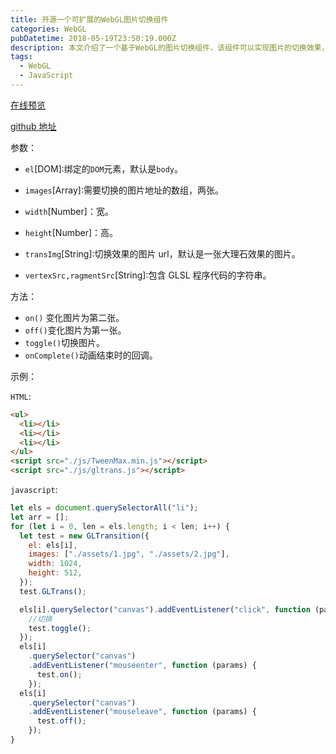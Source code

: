 ```yaml
---
title: 开源一个可扩展的WebGL图片切换组件
categories: WebGL
pubDatetime: 2018-05-19T23:50:19.000Z
description: 本文介绍了一个基于WebGL的图片切换组件，该组件可以实现图片的切换效果，并且可以扩展自定义的切换效果。
tags:
  - WebGL
  - JavaScript
---
```


[在线预览](http://htmlpreview.github.io/?https://github.com/liunnn1994/GLTransition/blob/master/example/index.html)

[github 地址](https://github.com/liunnn1994/GLTransition)

<!--more-->

参数：

- `el`[DOM]:绑定的`DOM`元素，默认是`body`。

- `images`[Array]:需要切换的图片地址的数组，两张。
- `width`[Number]：宽。
- `height`[Number]：高。
- `transImg`[String]:切换效果的图片 url，默认是一张大理石效果的图片。
- `vertexSrc,ragmentSrc`[String]:包含 GLSL 程序代码的字符串。

方法：

- `on()` 变化图片为第二张。
- `off()`变化图片为第一张。
- `toggle()`切换图片。
- `onComplete()`动画结束时的回调。

示例：

`HTML`:

```html
<ul>
  <li></li>
  <li></li>
  <li></li>
</ul>
<script src="./js/TweenMax.min.js"></script>
<script src="./js/gltrans.js"></script>
```

`javascript`:

```javascript
let els = document.querySelectorAll("li");
let arr = [];
for (let i = 0, len = els.length; i < len; i++) {
  let test = new GLTransition({
    el: els[i],
    images: ["./assets/1.jpg", "./assets/2.jpg"],
    width: 1024,
    height: 512,
  });
  test.GLTrans();

  els[i].querySelector("canvas").addEventListener("click", function (params) {
    //切换
    test.toggle();
  });
  els[i]
    .querySelector("canvas")
    .addEventListener("mouseenter", function (params) {
      test.on();
    });
  els[i]
    .querySelector("canvas")
    .addEventListener("mouseleave", function (params) {
      test.off();
    });
}
```
